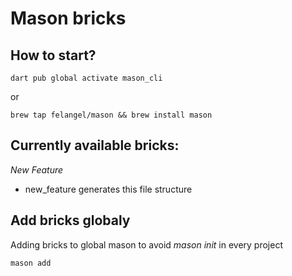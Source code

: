 # Mason bricks

## How to start?

```
dart pub global activate mason_cli
```
or
```
brew tap felangel/mason && brew install mason
```




## Currently available bricks:

*New Feature*
- new_feature generates this file structure




## Add bricks globaly
Adding bricks to global mason to avoid *mason init* in every project
```
mason add 
```